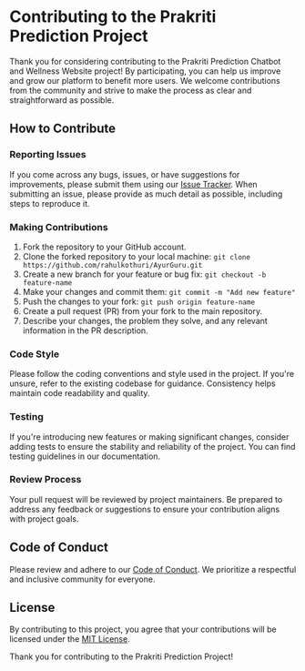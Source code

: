 # Contributing to the Prakriti Prediction Project

Thank you for considering contributing to the Prakriti Prediction Chatbot and Wellness Website project! By participating, you can help us improve and grow our platform to benefit more users. We welcome contributions from the community and strive to make the process as clear and straightforward as possible.

## How to Contribute

### Reporting Issues

If you come across any bugs, issues, or have suggestions for improvements, please submit them using our [Issue Tracker](https://github.com/rahulkothuri/AyurGuru/issues). When submitting an issue, please provide as much detail as possible, including steps to reproduce it.

### Making Contributions

1. Fork the repository to your GitHub account.
2. Clone the forked repository to your local machine: `git clone https://github.com/rahulkothuri/AyurGuru.git`
3. Create a new branch for your feature or bug fix: `git checkout -b feature-name`
4. Make your changes and commit them: `git commit -m "Add new feature"`
5. Push the changes to your fork: `git push origin feature-name`
6. Create a pull request (PR) from your fork to the main repository.
7. Describe your changes, the problem they solve, and any relevant information in the PR description.

### Code Style

Please follow the coding conventions and style used in the project. If you're unsure, refer to the existing codebase for guidance. Consistency helps maintain code readability and quality.

### Testing

If you're introducing new features or making significant changes, consider adding tests to ensure the stability and reliability of the project. You can find testing guidelines in our documentation.

### Review Process

Your pull request will be reviewed by project maintainers. Be prepared to address any feedback or suggestions to ensure your contribution aligns with project goals.

## Code of Conduct

Please review and adhere to our [Code of Conduct](CODE_OF_CONDUCT.md). We prioritize a respectful and inclusive community for everyone.

## License

By contributing to this project, you agree that your contributions will be licensed under the [MIT License](LICENSE).

Thank you for contributing to the Prakriti Prediction Project!
